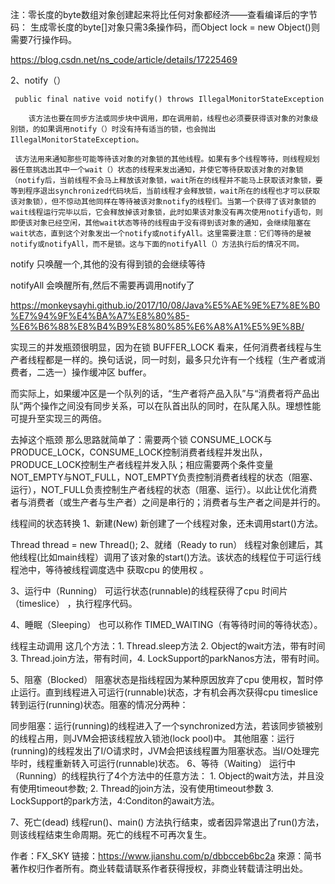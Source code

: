 注：零长度的byte数组对象创建起来将比任何对象都经济――查看编译后的字节码：
生成零长度的byte[]对象只需3条操作码，而Object lock = new Object()则需要7行操作码。



https://blog.csdn.net/ns_code/article/details/17225469

 2、notify（）

     public final native void notify() throws IllegalMonitorStateException

        该方法也要在同步方法或同步块中调用，即在调用前，线程也必须要获得该对象的对象级别锁，的如果调用notify（）时没有持有适当的锁，也会抛出IllegalMonitorStateException。

     该方法用来通知那些可能等待该对象的对象锁的其他线程。如果有多个线程等待，则线程规划器任意挑选出其中一个wait（）状态的线程来发出通知，并使它等待获取该对象的对象锁（notify后，当前线程不会马上释放该对象锁，wait所在的线程并不能马上获取该对象锁，要等到程序退出synchronized代码块后，当前线程才会释放锁，wait所在的线程也才可以获取该对象锁），但不惊动其他同样在等待被该对象notify的线程们。当第一个获得了该对象锁的wait线程运行完毕以后，它会释放掉该对象锁，此时如果该对象没有再次使用notify语句，则即便该对象已经空闲，其他wait状态等待的线程由于没有得到该对象的通知，会继续阻塞在wait状态，直到这个对象发出一个notify或notifyAll。这里需要注意：它们等待的是被notify或notifyAll，而不是锁。这与下面的notifyAll（）方法执行后的情况不同。



notify 只唤醒一个,其他的没有得到锁的会继续等待

notifyAll 会唤醒所有,然后不需要再调用notify了


https://monkeysayhi.github.io/2017/10/08/Java%E5%AE%9E%E7%8E%B0%E7%94%9F%E4%BA%A7%E8%80%85-%E6%B6%88%E8%B4%B9%E8%80%85%E6%A8%A1%E5%9E%8B/

实现三的并发瓶颈很明显，因为在锁 BUFFER_LOCK 看来，任何消费者线程与生产者线程都是一样的。换句话说，同一时刻，最多只允许有一个线程（生产者或消费者，二选一）操作缓冲区 buffer。

而实际上，如果缓冲区是一个队列的话，“生产者将产品入队”与“消费者将产品出队”两个操作之间没有同步关系，可以在队首出队的同时，在队尾入队。理想性能可提升至实现三的两倍。

去掉这个瓶颈
那么思路就简单了：需要两个锁 CONSUME_LOCK与PRODUCE_LOCK，CONSUME_LOCK控制消费者线程并发出队，PRODUCE_LOCK控制生产者线程并发入队；相应需要两个条件变量NOT_EMPTY与NOT_FULL，NOT_EMPTY负责控制消费者线程的状态（阻塞、运行），NOT_FULL负责控制生产者线程的状态（阻塞、运行）。以此让优化消费者与消费者（或生产者与生产者）之间是串行的；消费者与生产者之间是并行的。


线程间的状态转换
1、新建(New)
新创建了一个线程对象，还未调用start()方法。

Thread thread = new Thread();
2、就绪（Ready to run）
线程对象创建后，其他线程(比如main线程）调用了该对象的start()方法。该状态的线程位于可运行线程池中，等待被线程调度选中 获取cpu 的使用权 。

3、运行中（Running）
可运行状态(runnable)的线程获得了cpu 时间片（timeslice） ，执行程序代码。

4、睡眠（Sleeping）
也可以称作 TIMED_WAITING（有等待时间的等待状态）。

线程主动调用 这几个方法：1. Thread.sleep方法 2. Object的wait方法，带有时间 3. Thread.join方法，带有时间，4. LockSupport的parkNanos方法，带有时间。

5、阻塞（Blocked）
阻塞状态是指线程因为某种原因放弃了cpu 使用权，暂时停止运行。直到线程进入可运行(runnable)状态，才有机会再次获得cpu timeslice 转到运行(running)状态。阻塞的情况分两种：

同步阻塞：运行(running)的线程进入了一个synchronized方法，若该同步锁被别的线程占用，则JVM会把该线程放入锁池(lock pool)中。
其他阻塞：运行(running)的线程发出了I/O请求时，JVM会把该线程置为阻塞状态。当I/O处理完毕时，线程重新转入可运行(runnable)状态。
6、等待（Waiting）
运行中（Running）的线程执行了4个方法中的任意方法： 1. Object的wait方法，并且没有使用timeout参数; 2. Thread的join方法，没有使用timeout参数 3. LockSupport的park方法，4:Conditon的await方法。

7、死亡(dead)
线程run()、main() 方法执行结束，或者因异常退出了run()方法，则该线程结束生命周期。死亡的线程不可再次复生。

作者：FX_SKY
链接：https://www.jianshu.com/p/dbbcceb6bc2a
來源：简书
著作权归作者所有。商业转载请联系作者获得授权，非商业转载请注明出处。